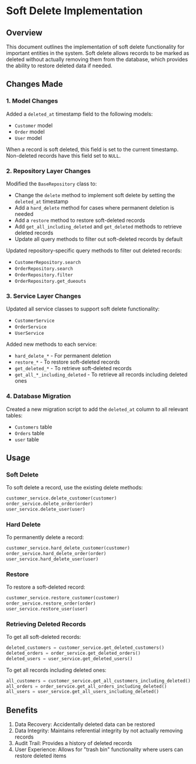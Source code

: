 # Soft Delete Implementation

## Overview
This document outlines the implementation of soft delete functionality for important entities in the system. Soft delete allows records to be marked as deleted without actually removing them from the database, which provides the ability to restore deleted data if needed.

## Changes Made

### 1. Model Changes
Added a `deleted_at` timestamp field to the following models:
- `Customer` model
- `Order` model
- `User` model

When a record is soft deleted, this field is set to the current timestamp. Non-deleted records have this field set to `NULL`.

### 2. Repository Layer Changes
Modified the `BaseRepository` class to:
- Change the `delete` method to implement soft delete by setting the `deleted_at` timestamp
- Add a `hard_delete` method for cases where permanent deletion is needed
- Add a `restore` method to restore soft-deleted records
- Add `get_all_including_deleted` and `get_deleted` methods to retrieve deleted records
- Update all query methods to filter out soft-deleted records by default

Updated repository-specific query methods to filter out deleted records:
- `CustomerRepository.search`
- `OrderRepository.search`
- `OrderRepository.filter`
- `OrderRepository.get_dueouts`

### 3. Service Layer Changes
Updated all service classes to support soft delete functionality:
- `CustomerService`
- `OrderService`
- `UserService`

Added new methods to each service:
- `hard_delete_*` - For permanent deletion
- `restore_*` - To restore soft-deleted records
- `get_deleted_*` - To retrieve soft-deleted records
- `get_all_*_including_deleted` - To retrieve all records including deleted ones

### 4. Database Migration
Created a new migration script to add the `deleted_at` column to all relevant tables:
- `Customers` table
- `Orders` table
- `user` table

## Usage

### Soft Delete
To soft delete a record, use the existing delete methods:
```python
customer_service.delete_customer(customer)
order_service.delete_order(order)
user_service.delete_user(user)
```

### Hard Delete
To permanently delete a record:
```python
customer_service.hard_delete_customer(customer)
order_service.hard_delete_order(order)
user_service.hard_delete_user(user)
```

### Restore
To restore a soft-deleted record:
```python
customer_service.restore_customer(customer)
order_service.restore_order(order)
user_service.restore_user(user)
```

### Retrieving Deleted Records
To get all soft-deleted records:
```python
deleted_customers = customer_service.get_deleted_customers()
deleted_orders = order_service.get_deleted_orders()
deleted_users = user_service.get_deleted_users()
```

To get all records including deleted ones:
```python
all_customers = customer_service.get_all_customers_including_deleted()
all_orders = order_service.get_all_orders_including_deleted()
all_users = user_service.get_all_users_including_deleted()
```

## Benefits
1. Data Recovery: Accidentally deleted data can be restored
2. Data Integrity: Maintains referential integrity by not actually removing records
3. Audit Trail: Provides a history of deleted records
4. User Experience: Allows for "trash bin" functionality where users can restore deleted items